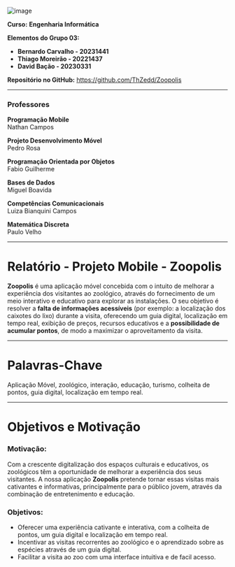 ![image](https://github.com/user-attachments/assets/0a0584f1-045d-4eb2-9670-13dc1ff7ae00)

**Curso:** **Engenharia Informática** 

**Elementos do Grupo 03:**
- **Bernardo Carvalho - 20231441**
- **Thiago Moreirão - 20221437**
- **David Bação - 20230331** 

**Repositório no GitHub:** https://github.com/ThZedd/Zoopolis

---
### **Professores**

**Programação Mobile** 
<br>Nathan Campos 

**Projeto Desenvolvimento Móvel** 
<br>Pedro Rosa

**Programação Orientada por Objetos** 
<br>Fabio Guilherme 

**Bases de Dados** 
<br>Miguel Boavida

**Competências Comunicacionais** 
<br>Luiza Bianquini Campos

**Matemática Discreta** 
<br>Paulo Velho


---
# Relatório - Projeto Mobile - Zoopolis


**Zoopolis** é uma aplicação móvel concebida com o intuito de melhorar a experiência dos visitantes ao zoológico, através do fornecimento de um meio interativo e educativo para explorar as instalações. O seu objetivo é resolver a **falta de informações acessíveis** (por exemplo: a localização dos caixotes do lixo) durante a visita, oferecendo um guia digital, localização em tempo real, exibição de preços, recursos educativos e a **possibilidade de acumular pontos**, de modo a maximizar o aproveitamento da visita. 

---
# Palavras-Chave


Aplicação Móvel, zoológico, interação, educação, turismo, colheita de pontos, guia digital, localização em tempo real.

---
# Objetivos e Motivação


### Motivação:

Com a crescente digitalização dos espaços culturais e educativos, os zoológicos têm a oportunidade de melhorar a experiência dos seus visitantes. A nossa aplicação **Zoopolis** pretende tornar essas visitas mais cativantes e informativas, principalmente para o público jovem, através da combinação de entretenimento e educação.

### Objetivos:

 - Oferecer uma experiência cativante e interativa, com a colheita de pontos, um guia digital e localização em tempo real.
 - Incentivar as visitas recorrentes ao zoológico e o aprendizado sobre as espécies através de um guia digital.
 - Facilitar a visita ao zoo com uma interface intuitiva e de facil acesso.